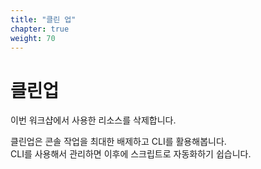 ```yaml
---
title: "클린 업"
chapter: true
weight: 70
---
```


# 클린업

이번 워크샵에서 사용한 리소스를 삭제합니다.

클린업은 콘솔 작업을 최대한 배제하고 CLI를 활용해봅니다.<br/>
CLI를 사용해서 관리하면 이후에 스크립트로 자동화하기 쉽습니다.<br/>